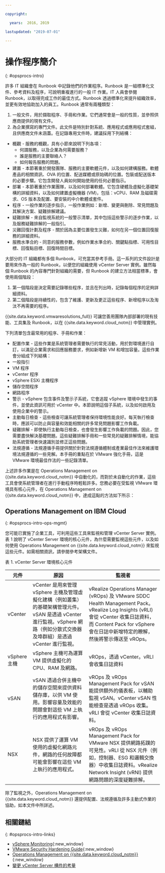 ```yaml
---

copyright:

  years:  2016, 2019

lastupdated: "2019-07-01"

---
```


# 操作程序簡介
{: #opsprocs-intro}

許多 IT 組織會在 Runbook 中記錄他們的作業程序。Runbook 是一組標準化文件、參考資料及程序，可說明重複進行的一般 IT 作業。IT 人員會參閱 Runbook，以取得完成工作的最佳方式。Runbook 透過標準化來提升組織效率，並更有效地協助加入的員工。Runbook 通常有兩種類型：

1. 一般文件，用於擷取程序、手冊和作業。它們通常會是一般的性質，並參照供應商提供的現有文件。
2. 為企業撰寫的專門文件。此文件是特別針對系統、應用程式或應用程式套組，且供應商文件未涵蓋。在記錄專用文件時，建議採用下列結構：

 * 概觀 - 服務的概觀，具有小節來說明下列各項：
    * 何謂服務，以及企業為何需要服務？
    * 誰是服務的主要聯絡人？
    * 如何報告服務的問題。
 * 建置 - 本節著重於開發團隊、服務的主要軟體元件，以及如何建構服務。軟體產品的相關資訊、OVA 的位置、配送媒體或原始碼的位置。包裝或配送版本的必要步驟。它包含開發人員如何開始使用的任何必要指示。
 * 部署 - 本節著重於作業團隊，以及如何部署軟體。它包含硬體及虛擬化基礎架構的詳細資料，以及如何建置虛擬機器 (VM)，包括：vCPU、RAM 及磁碟需求、OS 版本及配置、要安裝的中介軟體或套件。
 * 程序 - 一般作業的逐步指示，一般作業例如：新增、變更與刪除、常見問題及其解決方案、疑難排解建議。
 * 疑難排解 - 來自監視系統的一般警示清單，其中包括這些警示的逐步作業，以及服務疑難排解的一般指引。
 * 災難回復計劃及程序 - 關於因為主要位置發生災難，如何在另一個位置回復服務的詳細資料。
 * 服務水準合約 - 同意的服務參數，例如作業水準合約、關鍵點指標、可用性目標、回復點目標、回復時間目標。

大部分的 IT 組織都有多個 Runbook，可充當其參考手冊。這一系列的文件設計是要用來作為一般的 Runbook，以便您的組織使用 vCenter Server 實例。雖然每個 Runbook 的內容專門針對組織的需要，但 Runbook 的建立方法相當標準，會使用兩個階段：

1. 第一個階段是決定需要記錄哪些程序，並且在列出時，記錄每個程序的足夠詳細資料。
2. 第二個階段是持續性的，包含了維護、更新及更正這些程序、新增程序以及淘汰不再需要的程序。

{{site.data.keyword.vmwaresolutions_full}} 可讓您善用團隊內部部署的現有技能、工具集及 Runbook，以在 {{site.data.keyword.cloud_notm}} 中管理實例。

下列清單包含最常用的程序、手冊和作業：
* 配置作業 - 這些作業是系統管理者需要執行的常見活動，用於對環境進行自訂，以滿足企業需求和回應服務要求，例如新增新 VM 和增加容量。這些作業會分組成下列結構：
 * 一般指引
 * VM 程序
 * vCenter 程序
 * vSphere ESXi 主機程序
 * 儲存空間程序
 * 網路程序
* 警示 - vSphere 包含事件及警示子系統，它會追蹤 vSphere 環境中發生的事件，並使此資訊可用於 vCenter 中。本節說明這個子系統，以及如何啟用及使用企業中的警示。
* 主動每日檢查 - 這些檢查可讓系統管理者保持環境性能良好。每天執行檢查時，應該可以防止與容量和效能相關的許多常見問題影響工作負載。
* 疑難排解 - 即使執行主動每日檢查，也會發生影響工作負載的問題。因此，您需要盡快解決基礎問題。這些疑難排解手冊和一些常見的疑難排解情境，能協助系統管理者快速識別並修正這些問題。
* 法規遵循 - 法規遵循手冊提供關於針對法規遵循體制或產業最佳作法來維護環境法規遵循的一些見解。本手冊的重點在於 VMware 強化手冊，這是 VMware 環境最佳作法的一些記錄清單。

上述許多作業是在 Operations Management on {{site.data.keyword.cloud_notm}} 中自動化的，而對於未自動化的作業，這些工具會使系統管理者在進行手動程序時輕鬆許多。您務必要在受監視 VMware 環境具有核心元件，在 Operations Management on {{site.data.keyword.cloud_notm}} 中，達成這點的方法如下所示：

## Operations Management on IBM Cloud
{: #opsprocs-intro-ops-mgmt}

您可能已實施了企業工具，可利用這些工具來監視和管理 vCenter Server 實例。表 1 說明了 vCenter Server 環境的核心元件，為什麼需要監視這些元件，以及如何使用 Operations Management on {{site.data.keyword.cloud_notm}} 來監視這些元件。如需相關資訊，請參閱參考架構文件。

表 1. vCenter Server 環境核心元件

|元件|原因|監視者|
|---|---|---|
|vCenter|vCenter 是用來管理 vSphere 主機及管理虛擬化建構（例如叢集）的基礎架構管理元件。vSAN 是透過 vCenter 進行監視。vSphere 網路（例如分散式交換器及埠群組）是透過 vCenter 進行監視。| vRealize Operations Manager (vROps) 及 VMware SDDC Health Management Pack。vRealize Log Insights (vRLI) 會從 vCenter 收集日誌資料，而 Content Pack for vSphere 會在日誌中新增特定的瞭解，然後將警示傳送至 vROps。|
|vSphere 主機| vSphere 主機可為運算 VM 提供虛擬化的 CPU、RAM 及網路。| vROps，透過 vCenter。vRLI 會收集日誌資料|
|vSAN                |vSAN 透過合併主機中的儲存空間來提供資料儲存庫，以供 VM 使用。影響容量及效能的問題會對這些 VM 上執行的應用程式有影響。|vROps 及 vROps Management Pack for vSAN 能提供額外的儀表板，以輔助監視 vSAN。vCenter vSAN 性能檢查是透過 vROps 收集。vRLI 會從 vCenter 收集日誌資料。|
|NSX            | NSX 提供了運算 VM 使用的虛擬化網路元件，網路的任何故障都可能會影響在這些 VM 上執行的應用程式。|vROps 及 vROps Management Pack for VMware NSX 提供網路拓蹼的可見性。vRLI 從 NSX 元件（例如，控制器、ESG 和邏輯交換器）中收集日誌資料。vRealize Network Insight (vRNI) 提供網路問題的深度疑難排解。|

除了監視之外，Operations Management on {{site.data.keyword.cloud_notm}} 還提供配置、法規遵循及許多主動式作業的協助，如本文件中所詳述。


## 相關鏈結
{: #opsprocs-intro-links}

* [vSphere Monitoring](https://docs.vmware.com/en/VMware-vSphere/6.7/com.vmware.vsphere.monitoring.doc/GUID-A8B06BE0-E5FC-435C-B12F-A31618B21E2C.html){:new_window}
* [VMware Security Hardening Guide](https://www.vmware.com/uk/security/hardening-guides.html){:new_window}
* [Operations Management on {{site.data.keyword.cloud_notm}}](/docs/services/vmwaresolutions/services?topic=vmware-solutions-opsmgmt-intro){:new_window}
* [變更 vCenter Server 構件的考量](/docs/services/vmwaresolutions?topic=vmware-solutions-vcenter_chg_impact#vcenter_chg_impact)
